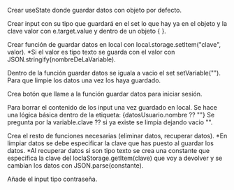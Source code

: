 Crear useState donde guardar datos con objeto por defecto.

Crear input con su tipo que guardará en el set lo que hay ya en el objeto y la clave valor con e.target.value y dentro de un objeto { }.

Crear función de guardar datos en local con local.storage.setItem("clave", valor). 
*Si el valor es tipo texto se guarda con el valor con JSON.stringify(nombreDeLaVariable).

Dentro de la función guardar datos se iguala a vacio el set setVariable(""). Para que limpie los datos una vez los haya guardado.

Crea botón que llame a la función guardar datos para iniciar sesión.

Para borrar el contenido de los input una vez guardado en local. Se hace una lógica básica dentro de la etiqueta: {datosUsuario.nombre ?? ""} Se pregunta por la variable.clave ?? si ya existe se limpia dejando vacio "".

Crea el resto de funciones necesarias (eliminar datos, recuperar datos).
*En limpiar datos se debe especificar la clave que has puesto al guardar los datos.
*Al recuperar datos si son tipo texto se crea una constante que especifica la clave del loclaStorage.getItem(clave) que voy a devolver y se cambian los datos con JSON.parse(constante).

Añade el input tipo contraseña.